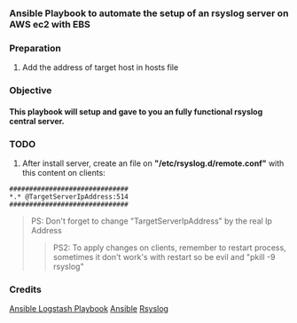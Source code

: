 ### Ansible Playbook to automate the setup of an rsyslog server on AWS ec2 with EBS ###

### Preparation
1. Add the address of target host in hosts file

### Objective
#### This playbook will setup and gave to you an fully functional rsyslog central server.

### TODO

1. After install server, create an file on **"/etc/rsyslog.d/remote.conf"** with this content on clients:

```
##############################
*.* @TargetServerIpAddress:514
##############################
```
> PS: Don't forget to change "TargetServerIpAddress" by the real Ip Address
>> PS2: To apply changes on clients, remember to restart process, sometimes it don't work's with restart so be evil and "pkill -9 rsyslog"
### Credits

[Ansible Logstash Playbook](https://plus.google.com/+ValentinoGagliardi?rel=author)
[Ansible](http://www.ansible.com/)
[Rsyslog](http://www.rsyslog.com/)
